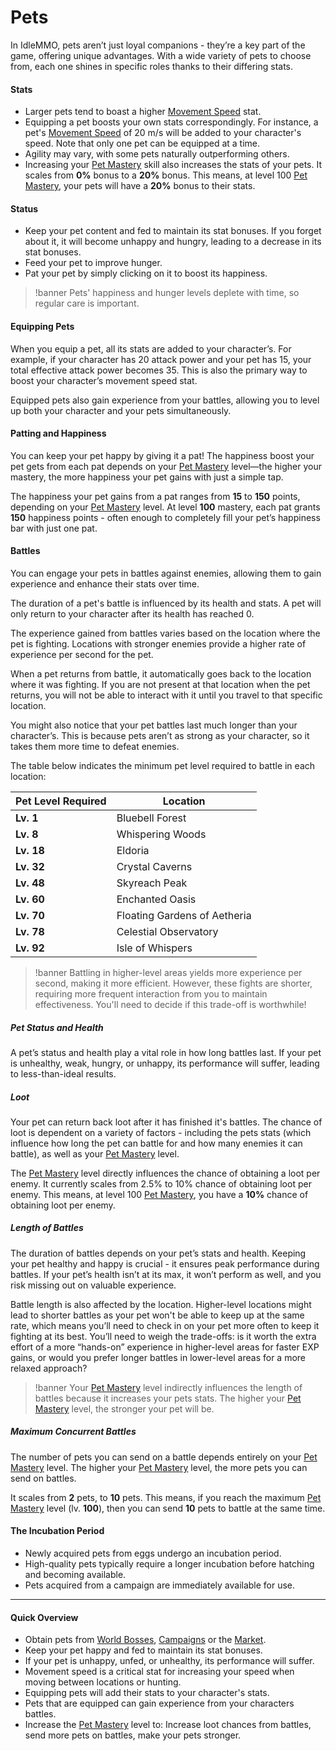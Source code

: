 # Pets

In IdleMMO, pets aren’t just loyal companions - they’re a key part of the game, offering unique advantages. With a wide variety of pets to choose from, each one shines in specific roles thanks to their differing stats.

#### Stats

- Larger pets tend to boast a higher [Movement Speed](/wiki/character/stats?new_page=true) stat.
- Equipping a pet boosts your own stats correspondingly. For instance, a pet's [Movement Speed](/wiki/character/stats?new_page=true) of 20 m/s will be added to your character's speed. Note that only one pet can be equipped at a time.
- Agility may vary, with some pets naturally outperforming others.
- Increasing your [Pet Mastery](/wiki/character/skills?new_page=true) skill also increases the stats of your pets. It scales from **0%** bonus to a **20%** bonus. This means, at level 100 [Pet Mastery](/wiki/character/skills?new_page=true), your pets will have a **20%** bonus to their stats.

#### Status

- Keep your pet content and fed to maintain its stat bonuses. If you forget about it, it will become unhappy and hungry, leading to a decrease in its stat bonuses.
- Feed your pet to improve hunger.
- Pat your pet by simply clicking on it to boost its happiness.

>!banner Pets' happiness and hunger levels deplete with time, so regular care is important.


#### Equipping Pets

When you equip a pet, all its stats are added to your character’s. For example, if your character has 20 attack power and your pet has 15, your total effective attack power becomes 35. This is also the primary way to boost your character’s movement speed stat.

Equipped pets also gain experience from your battles, allowing you to level up both your character and your pets simultaneously.

#### Patting and Happiness

You can keep your pet happy by giving it a pat! The happiness boost your pet gets from each pat depends on your [Pet Mastery](/wiki/character/skills?new_page=true) level—the higher your mastery, the more happiness your pet gains with just a simple tap.

The happiness your pet gains from a pat ranges from **15** to **150** points, depending on your [Pet Mastery](/wiki/character/skills?new_page=true) level. At level **100** mastery, each pat grants **150** happiness points - often enough to completely fill your pet’s happiness bar with just one pat.

#### Battles

You can engage your pets in battles against enemies, allowing them to gain experience and enhance their stats over time.

The duration of a pet's battle is influenced by its health and stats. A pet will only return to your character after its health has reached 0.

The experience gained from battles varies based on the location where the pet is fighting. Locations with stronger enemies provide a higher rate of experience per second for the pet.

When a pet returns from battle, it automatically goes back to the location where it was fighting. If you are not present at that location when the pet returns, you will not be able to interact with it until you travel to that specific location.

You might also notice that your pet battles last much longer than your character’s. This is because pets aren’t as strong as your character, so it takes them more time to defeat enemies.

The table below indicates the minimum pet level required to battle in each location:

| Pet Level Required | Location                     |
|-----------|------------------------------|
| **Lv. 1**         | Bluebell Forest              |
| **Lv. 8**         | Whispering Woods             |
| **Lv. 18**        | Eldoria                      |
| **Lv. 32**        | Crystal Caverns              |
| **Lv. 48**        | Skyreach Peak                |
| **Lv. 60**        | Enchanted Oasis              |
| **Lv. 70**        | Floating Gardens of Aetheria |
| **Lv. 78**        | Celestial Observatory        |
| **Lv. 92**        | Isle of Whispers             |

>!banner Battling in higher-level areas yields more experience per second, making it more efficient. However, these fights are shorter, requiring more frequent interaction from you to maintain effectiveness. You'll need to decide if this trade-off is worthwhile!

##### Pet Status and Health

A pet’s status and health play a vital role in how long battles last. If your pet is unhealthy, weak, hungry, or unhappy, its performance will suffer, leading to less-than-ideal results.

##### Loot

Your pet can return back loot after it has finished it's battles. The chance of loot is dependent on a variety of factors - including the pets stats (which influence how long the pet can battle for and how many enemies it can battle), as well as your [Pet Mastery](/wiki/character/skills?new_page=true) level. 

The [Pet Mastery](/wiki/character/skills?new_page=true) level directly influences the chance of obtaining a loot per enemy. It currently scales from 2.5% to 10% chance of obtaining loot per enemy. This means, at level 100 [Pet Mastery](/wiki/character/skills?new_page=true), you have a **10%** chance of obtaining loot per enemy.

##### Length of Battles

The duration of battles depends on your pet’s stats and health. Keeping your pet healthy and happy is crucial - it ensures peak performance during battles. If your pet’s health isn’t at its max, it won’t perform as well, and you risk missing out on valuable experience.

Battle length is also affected by the location. Higher-level locations might lead to shorter battles as your pet won't be able to keep up at the same rate, which means you’ll need to check in on your pet more often to keep it fighting at its best. You’ll need to weigh the trade-offs: is it worth the extra effort of a more “hands-on” experience in higher-level areas for faster EXP gains, or would you prefer longer battles in lower-level areas for a more relaxed approach?

>!banner Your [Pet Mastery](/wiki/character/skills?new_page=true) level indirectly influences the length of battles because it increases your pets stats. The higher your [Pet Mastery](/wiki/character/skills?new_page=true) level, the stronger your pet will be.

##### Maximum Concurrent Battles

The number of pets you can send on a battle depends entirely on your [Pet Mastery](/wiki/character/skills?new_page=true) level. The higher your [Pet Mastery](/wiki/character/skills?new_page=true) level, the more pets you can send on battles.

It scales from **2** pets, to **10** pets. This means, if you reach the maximum [Pet Mastery](/wiki/character/skills?new_page=true) level (lv. **100**), then you can send **10** pets to battle at the same time.


#### The Incubation Period

- Newly acquired pets from eggs undergo an incubation period.
- High-quality pets typically require a longer incubation before hatching and becoming available.
- Pets acquired from a campaign are immediately available for use.

------
#### Quick Overview

- Obtain pets from [World Bosses](/wiki/activities-and-challenges/world-bosses?same_window=true), [Campaigns](/wiki/activities-and-challenges/campaigns?same_window=true) or the [Market](/wiki/economy-and-trading/market?same_window=true).
- Keep your pet happy and fed to maintain its stat bonuses. 
- If your pet is unhappy, unfed, or unhealthy, its performance will suffer.
- Movement speed is a critical stat for increasing your speed when moving between locations or hunting.
- Equipping pets will add their stats to your character's stats.
- Pets that are equipped can gain experience from your characters battles.
- Increase the [Pet Mastery](/wiki/character/skills?new_page=true) level to: Increase loot chances from battles, send more pets on battles, make your pets stronger.
